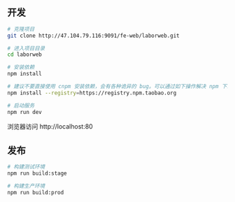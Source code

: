 ## 开发

```bash
# 克隆项目
git clone http://47.104.79.116:9091/fe-web/laborweb.git

# 进入项目目录
cd laborweb

# 安装依赖
npm install

# 建议不要直接使用 cnpm 安装依赖，会有各种诡异的 bug。可以通过如下操作解决 npm 下载速度慢的问题
npm install --registry=https://registry.npm.taobao.org

# 启动服务
npm run dev
```

浏览器访问 http://localhost:80


## 发布

```bash
# 构建测试环境
npm run build:stage

# 构建生产环境
npm run build:prod
```